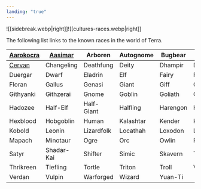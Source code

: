 ```yaml
---
landing: "true"
---
```

![[sidebreak.webp|right]]![[cultures-races.webp|right]]

The following list links to the known races in the world of Terra.

| [Aarokocra](https://5e.tools/races.html#aarakocra_eepc) | [Aasimar](https://5e.tools/races.html#aasimar_dmg) | Arboren    | Autognome | Bugbear  | Centaur    |
| ------------------------------------------------------- | -------------------------------------------------- | ---------- | --------- | -------- | ---------- |
| [Cervan](https://5e.tools/races.html#cervan_hwcs)       | Changeling                                         | Deathfung  | Deity     | Dhampir  | Dragonborn |
| Duergar                                                 | Dwarf                                              | Eladrin    | Elf       | Fairy    | Firbolg    |
| Floran                                                  | Gallus                                             | Genasi     | Giant     | Giff     | Gith       |
| Githyanki                                               | Githzerai                                          | Gnome      | Goblin    | Goliath  | Grung      |
| Hadozee                                                 | Half-Elf                                           | Half-Giant | Halfling  | Harengon | Hedge      |
| Hexblood                                                | Hobgoblin                                          | Human      | Kalashtar | Kender   | Kenku      |
| Kobold                                                  | Leonin                                             | Lizardfolk | Locathah  | Loxodon  | Luma       |
| Mapach                                                  | Minotaur                                           | Ogre       | Orc       | Owlin    | Plasmoid   |
| Satyr                                                   | Shadar-Kai                                         | Shifter    | Simic     | Skavern  | Tabaxi     |
| Thrikreen                                               | Tiefling                                           | Tortle     | Triton    | Troll    | Vedalken   |
| Verdan                                                  | Vulpin                                             | Warforged  | Wizard    | Yuan-Ti  |            |


